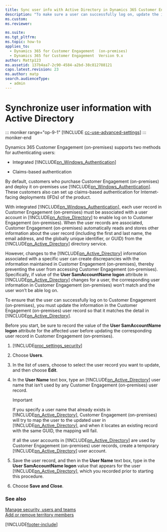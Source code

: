 ```yaml
---
title: Sync user info with Active Directory in Dynamics 365 Customer Engagement (on-premises)"
description: "To make sure a user can successfully log on, update the info in the Customer Engagement (on-premises) user record so that it matches the Active Directory."
ms.custom: 
ms.reviewer: 

ms.suite: 
ms.tgt_pltfrm: 
ms.topic: how-to
applies_to: 
  - Dynamics 365 for Customer Engagement  (on-premises)
  - Dynamics 365 for Customer Engagement  Version 9.x
author: Mattp123
ms.assetid: 137b4aa7-2c90-4584-a2bd-38c812788121
caps.latest.revision: 23
ms.author: matp
search.audienceType: 
  - admin
---
```

# Synchronize user information with Active Directory

::: moniker range="op-9-1"
[!INCLUDE [cc-use-advanced-settings](../includes/cc-use-advanced-settings.md)]
::: moniker-end

Dynamics 365 Customer Engagement (on-premises) supports two methods for authenticating users:  
  
- Integrated [!INCLUDE[pn_Windows_Authentication](../includes/pn-windows-authentication.md)]  
  
- Claims-based authentication  
  
By default, customers who purchase Customer Engagement (on-premises) and deploy it on-premises use [!INCLUDE[pn_Windows_Authentication](../includes/pn-windows-authentication.md)]. These customers also can set up claims-based authentication for Internet-facing deployments (IFDs) of the product.  
  
With integrated [!INCLUDE[pn_Windows_Authentication](../includes/pn-windows-authentication.md)], each user record in Customer Engagement (on-premises) must be associated with a user account in [!INCLUDE[pn_Active_Directory](../includes/pn-active-directory.md)] to enable log on to Customer Engagement (on-premises). When the user records are associated, Customer Engagement (on-premises) automatically reads and stores other information about the user record (including the first and last name, the email address, and the globally unique identifier, or GUID) from the [!INCLUDE[pn_Active_Directory](../includes/pn-active-directory.md)] directory service.  
  
However, changes to the [!INCLUDE[pn_Active_Directory](../includes/pn-active-directory.md)] information associated with a specific user can create discrepancies with the information maintained in Customer Engagement (on-premises), thereby preventing the user from accessing Customer Engagement (on-premises). Specifically, if value of the **User SamAccountName logon** attribute in [!INCLUDE[pn_Active_Directory](../includes/pn-active-directory.md)] changes for a user, the corresponding user information in Customer Engagement (on-premises) won’t match and the user won’t be able log on.  
  
To ensure that the user can successfully log on to Customer Engagement (on-premises), you must update the information in the Customer Engagement (on-premises) user record so that it matches the detail in [!INCLUDE[pn_Active_Directory](../includes/pn-active-directory.md)].  
  
Before you start, be sure to record the value of the **User SamAccountName logon** attribute for the affected user before updating the corresponding user record in Customer Engagement (on-premises).  
  
 
1. [!INCLUDE[proc_settings_security](../includes/proc-settings-security.md)]  
  
2. Choose **Users**.  
  
3. In the list of users, choose to select the user record you want to update, and then choose **Edit**.  
  
4. In the **User Name** text box, type an [!INCLUDE[pn_Active_Directory](../includes/pn-active-directory.md)] user name that isn’t used by any Customer Engagement (on-premises) user record.  
  
   > [!IMPORTANT]
   >  If you specify a user name that already exists in [!INCLUDE[pn_Active_Directory](../includes/pn-active-directory.md)], Customer Engagement (on-premises) will try to map the user to the updated user in [!INCLUDE[pn_Active_Directory](../includes/pn-active-directory.md)], and when it locates an existing record with the same GUID, the mapping will fail.  
  
    If all the user accounts in [!INCLUDE[pn_Active_Directory](../includes/pn-active-directory.md)] are used by Customer Engagement (on-premises) user records, create a temporary [!INCLUDE[pn_Active_Directory](../includes/pn-active-directory.md)] user account.  
  
5. Save the user record, and then in the **User Name** text box, type in the **User SamAccountName logon** value that appears for the user [!INCLUDE[pn_Active_Directory](../includes/pn-active-directory.md)], which you recorded prior to starting this procedure.  
  
6. Choose **Save and Close**.  
  
### See also  
 [Manage security, users and teams](../admin/manage-security-users-and-teams.md)   
 [Add or remove territory members](../admin/add-remove-territory-members.md)


[!INCLUDE[footer-include](../../../includes/footer-banner.md)]
